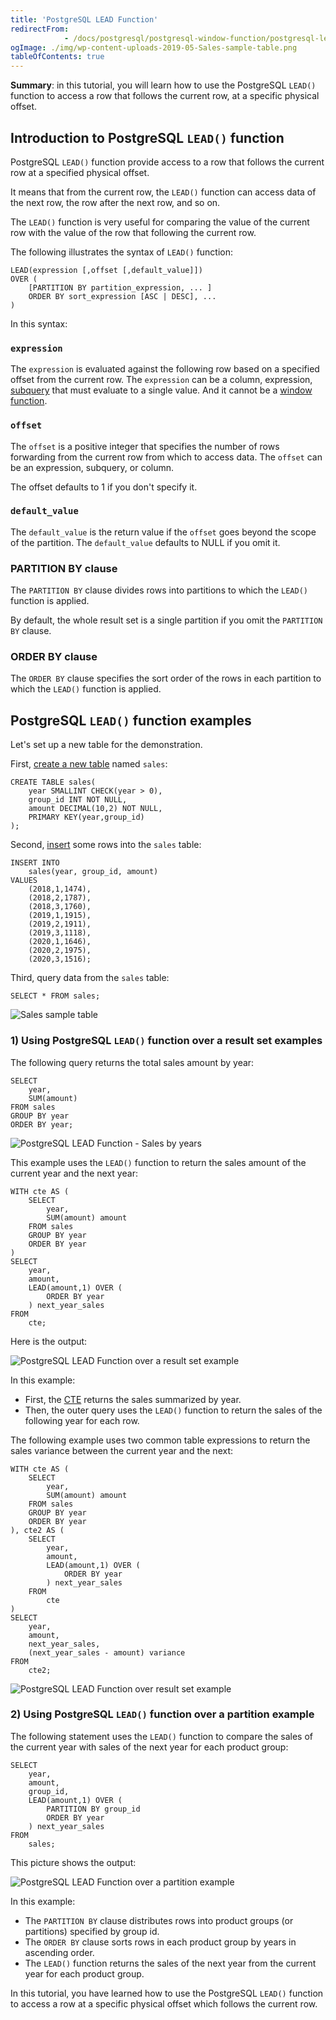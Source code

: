 ```yaml
---
title: 'PostgreSQL LEAD Function'
redirectFrom: 
            - /docs/postgresql/postgresql-window-function/postgresql-lead-function/
ogImage: ./img/wp-content-uploads-2019-05-Sales-sample-table.png
tableOfContents: true
---
```


**Summary**: in this tutorial, you will learn how to use the PostgreSQL `LEAD()` function to access a row that follows the current row, at a specific physical offset.



## Introduction to PostgreSQL `LEAD()` function



PostgreSQL `LEAD()` function provide access to a row that follows the current row at a specified physical offset.



It means that from the current row, the `LEAD()` function can access data of the next row, the row after the next row, and so on.



The `LEAD()` function is very useful for comparing the value of the current row with the value of the row that following the current row.



The following illustrates the syntax of `LEAD()` function:



```
LEAD(expression [,offset [,default_value]])
OVER (
    [PARTITION BY partition_expression, ... ]
    ORDER BY sort_expression [ASC | DESC], ...
)
```



In this syntax:



### `expression`



The `expression` is evaluated against the following row based on a specified offset from the current row. The `expression` can be a column, expression, [subquery](/docs/postgresql/postgresql-subquery/) that must evaluate to a single value. And it cannot be a [window function](https://www.postgresqltutorial.com/postgresql-window-function).



### `offset`



The `offset` is a positive integer that specifies the number of rows forwarding from the current row from which to access data. The `offset` can be an expression, subquery, or column.



The offset defaults to 1 if you don't specify it.



### `default_value`



The `default_value` is the return value if the `offset` goes beyond the scope of the partition. The `default_value` defaults to NULL if you omit it.



### PARTITION BY clause



The `PARTITION BY` clause divides rows into partitions to which the `LEAD()` function is applied.



By default, the whole result set is a single partition if you omit the `PARTITION BY` clause.



### ORDER BY clause



The `ORDER BY` clause specifies the sort order of the rows in each partition to which the `LEAD()` function is applied.



## PostgreSQL `LEAD()` function examples



Let's set up a new table for the demonstration.



First, [create a new table](/docs/postgresql/postgresql-create-table) named `sales`:



```
CREATE TABLE sales(
	year SMALLINT CHECK(year > 0),
	group_id INT NOT NULL,
	amount DECIMAL(10,2) NOT NULL,
	PRIMARY KEY(year,group_id)
);
```



Second, [insert](/docs/postgresql/postgresql-insert) some rows into the `sales` table:



```
INSERT INTO
	sales(year, group_id, amount)
VALUES
	(2018,1,1474),
	(2018,2,1787),
	(2018,3,1760),
	(2019,1,1915),
	(2019,2,1911),
	(2019,3,1118),
	(2020,1,1646),
	(2020,2,1975),
	(2020,3,1516);
```



Third, query data from the `sales` table:



```
SELECT * FROM sales;
```



![Sales sample table](./img/wp-content-uploads-2019-05-Sales-sample-table.png)



### 1) Using PostgreSQL `LEAD()` function over a result set examples



The following query returns the total sales amount by year:



```
SELECT
	year,
	SUM(amount)
FROM sales
GROUP BY year
ORDER BY year;
```



![PostgreSQL LEAD Function - Sales by years](./img/wp-content-uploads-2019-05-PostgreSQL-LEAD-Function-Sales-by-years.png)



This example uses the `LEAD()` function to return the sales amount of the current year and the next year:



```
WITH cte AS (
	SELECT
		year,
		SUM(amount) amount
	FROM sales
	GROUP BY year
	ORDER BY year
)
SELECT
	year,
	amount,
	LEAD(amount,1) OVER (
		ORDER BY year
	) next_year_sales
FROM
	cte;
```



Here is the output:



![PostgreSQL LEAD Function over a result set example](./img/wp-content-uploads-2019-05-PostgreSQL-LEAD-Function-over-a-result-set-example.png)



In this example:



- First, the [CTE](/docs/postgresql/postgresql-cte) returns the sales summarized by year.
- Then, the outer query uses the `LEAD()` function to return the sales of the following year for each row.



The following example uses two common table expressions to return the sales variance between the current year and the next:



```
WITH cte AS (
	SELECT
		year,
		SUM(amount) amount
	FROM sales
	GROUP BY year
	ORDER BY year
), cte2 AS (
	SELECT
		year,
		amount,
		LEAD(amount,1) OVER (
			ORDER BY year
		) next_year_sales
	FROM
		cte
)
SELECT
	year,
	amount,
	next_year_sales,
	(next_year_sales - amount) variance
FROM
	cte2;
```



![PostgreSQL LEAD Function over result set example](./img/wp-content-uploads-2019-05-PostgreSQL-LEAD-Function-over-result-set-example-2.png)



### 2) Using PostgreSQL `LEAD()` function over a partition example



The following statement uses the `LEAD()` function to compare the sales of the current year with sales of the next year for each product group:



```
SELECT
	year,
	amount,
	group_id,
	LEAD(amount,1) OVER (
		PARTITION BY group_id
		ORDER BY year
	) next_year_sales
FROM
	sales;
```



This picture shows the output:



![PostgreSQL LEAD Function over a partition example](./img/wp-content-uploads-2019-05-PostgreSQL-LEAD-Function-over-a-partition-example.png)



In this example:



- The `PARTITION BY` clause distributes rows into product groups (or partitions) specified by group id.
- The `ORDER BY` clause sorts rows in each product group by years in ascending order.
- The `LEAD()` function returns the sales of the next year from the current year for each product group.



In this tutorial, you have learned how to use the PostgreSQL `LEAD()` function to access a row at a specific physical offset which follows the current row.

